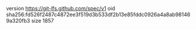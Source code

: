 version https://git-lfs.github.com/spec/v1
oid sha256:fd526f2487c4872ee3f519d3b533df2b13e85fddc0926a4a8ab981469a320fb3
size 1857
